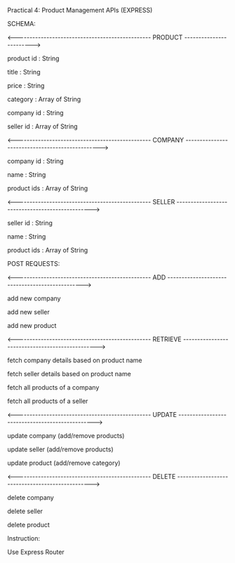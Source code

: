 Practical 4: Product Management APIs (EXPRESS)

SCHEMA:


<------------------------------------------------ PRODUCT ------------------------>


product id : String

title : String

price : String

category : Array of String

company id : String

seller id : Array of String



<------------------------------------------------ COMPANY ------------------------------------------------>


company id : String

name : String

product ids : Array of String



<------------------------------------------------ SELLER ------------------------------------------------>


seller id : String

name : String

product ids : Array of String



POST REQUESTS:


<------------------------------------------------ ADD ------------------------------------------------>


add new company

add new seller

add new product



<------------------------------------------------ RETRIEVE ------------------------------------------------>


fetch company details based on product name

fetch seller details based on product name

fetch all products of a company

fetch all products of a seller



<------------------------------------------------ UPDATE ------------------------------------------------>


update company (add/remove products)

update seller (add/remove products)

update product (add/remove category)



<------------------------------------------------ DELETE ------------------------------------------------>


delete company

delete seller

delete product



Instruction:

Use Express Router
